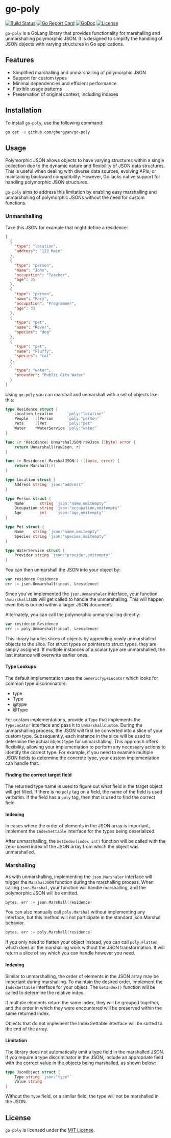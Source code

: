 # go-poly

[![Build Status](https://github.com/gburgyan/go-poly/actions/workflows/go.yml/badge.svg)](https://github.com/gburgyan/go-poly/actions)
[![Go Report Card](https://goreportcard.com/badge/github.com/gburgyan/go-poly)](https://goreportcard.com/report/github.com/gburgyan/go-poly)
[![GoDoc](https://pkg.go.dev/badge/github.com/gburgyan/go-poly)](https://pkg.go.dev/github.com/gburgyan/go-poly)
[![License](https://img.shields.io/github/license/gburgyan/go-poly)](LICENSE)

`go-poly` is a GoLang library that provides functionality for marshalling and unmarshalling polymorphic JSON. It is designed to simplify the handling of JSON objects with varying structures in Go applications.

## Features

* Simplified marshalling and unmarshalling of polymorphic JSON
* Support for custom types
* Minimal dependencies and efficient performance
* Flexible usage patterns
* Preservation of original context, including indexes

## Installation

To install `go-poly`, use the following command:

```sh
go get -u github.com/gburgyan/go-poly
```

## Usage

Polymorphic JSON allows objects to have varying structures within a single collection due to the dynamic nature and flexibility of JSON data structures. This is useful when dealing with diverse data sources, evolving APIs, or maintaining backward compatibility. However, Go lacks native support for handling polymorphic JSON structures.

`go-poly` aims to address this limitation by enabling easy marshalling and unmarshalling of polymorphic JSONs without the need for custom functions.

### Unmarshalling

Take this JSON for example that might define a residence:

```json
[
  {
    "type": "location",
    "address": "123 Main"
  },
  {
    "type": "person",
    "name": "John",
    "occupation": "Teacher",
    "age": 35
  },
  {
    "type": "person",
    "name": "Mary",
    "occupation": "Programmer",
    "age": 33
  },
  {
    "type": "pet",
    "name": "Rover",
    "species": "dog"
  },
  {
    "type": "pet",
    "name": "Fluffy",
    "species": "cat"
  },
  {
    "type": "water",
    "provider": "Public City Water"
  }
]
```

Using `go-poly` you can marshall and unmarshall with a set of objects like this:

```go
type Residence struct {
    Location Location      `poly:"location"`
    People   []Person      `poly:"person"`
    Pets     []Pet         `poly:"pet"`
    Water    *WaterService `poly:"water"`
}

func (r *Residence) UnmarshalJSON(rawJson []byte) error {
    return Unmarshall(rawJson, r)
}

func (r Residence) MarshalJSON() ([]byte, error) {
    return Marshall(r)
}

type Location struct {
    Address string `json:"address"`
}

type Person struct {
    Name       string `json:"name,omitempty"`
    Occupation string `json:"occupation,omitempty"`
    Age        int    `json:"age,omitempty"`
}

type Pet struct {
    Name    string `json:"name,omitempty"`
    Species string `json:"species,omitempty"`
}

type WaterService struct {
    Provider string `json:"provider,omitempty"`
}
```

You can then unmarshall the JSON into your object by:

```go
var residence Residence
err := json.Unmarshall(input, &residence)
```

Since you've implemented the `json.Unmarshaler` interface, your function `UnmarshallJSON` will get called to handle the unmarshalling. This will happen even this is buried within a larger JSON document.

Alternately, you can call the polymorphic unmarshalling directly:

```go
var residence Residence
err := poly.Unmarshall(input, &residence)
```

This library handles slices of objects by appending newly unmarshalled objects to the slice. For struct types or pointers to struct types, they are simply assigned. If multiple instances of a scalar type are unmarshalled, the last instance will overwrite earlier ones.

#### Type Lookups

The default implementation uses the `GenericTypeLocator` which looks for common type discriminators:

* type
* Type
* @type
* @Type

For custom implementations, provide a `Type` that implements the `TypeLocator` interface and pass it to `UnmarshallCustom`. During the unmarshalling process, the JSON will first be converted into a slice of your custom type. Subsequently, each instance in the slice will be used to determine the actual object type for unmarshalling. This approach offers flexibility, allowing your implementation to perform any necessary actions to identify the correct type. For example, if you need to examine multiple JSON fields to determine the concrete type, your custom implementation can handle that.

#### Finding the correct target field

The returned type name is used to figure out what field in the target object will get filled. If there is no `poly` tag on a field, the name of the field is used verbatim. If the field has a `poly` tag, then that is used to find the correct field.

#### Indexing

In cases where the order of elements in the JSON array is important, implement the `IndexSettable` interface for the types being deserialized.

After unmarshalling, the `SetIndex(index int)` function will be called with the zero-based index of the JSON array from which the object was unmarshalled.

### Marshalling

As with unmarshalling, implementing the `json.Marshaler` interface will trigger the `MarshalJSON` function during the marshalling process. When calling `json.Marshal`, your function will handle marshalling, and the polymorphic JSON will be emitted.

```go
bytes, err := json.Marshall(residence)
```

You can also manually call `poly.Marshal` without implementing any interface, but this method will not participate in the standard json.Marshal behavior.

```go
bytes, err := poly.Marshall(residence)
```

If you only need to flatten your object instead, you can call `poly.Flatten`, which does all the marshalling work without the JSON transformation. It will return a slice of `any` which you can handle however you need.

#### Indexing

Similar to unmarshalling, the order of elements in the JSON array may be important during marshalling. To maintain the desired order, implement the `IndexGettable` interface for your object. The `GetIndex()` function will be called to determine the relative index.

If multiple elements return the same index, they will be grouped together, and the order in which they were encountered will be preserved within the same returned index.

Objects that do not implement the IndexGettable interface will be sorted to the end of the array.

#### Limitation

The library does not automatically emit a type field in the marshalled JSON. If you require a type discriminator in the JSON, include an appropriate field with the correct value in the objects being marshalled, as shown below:

```go
type JsonObject struct {
    Type string `json:"type"`
    Value string
}
```

Without the `Type` field, or a similar field, the type will not be marshalled in the JSON.

## License

`go-poly` is licensed under the [MIT License](LICENSE).